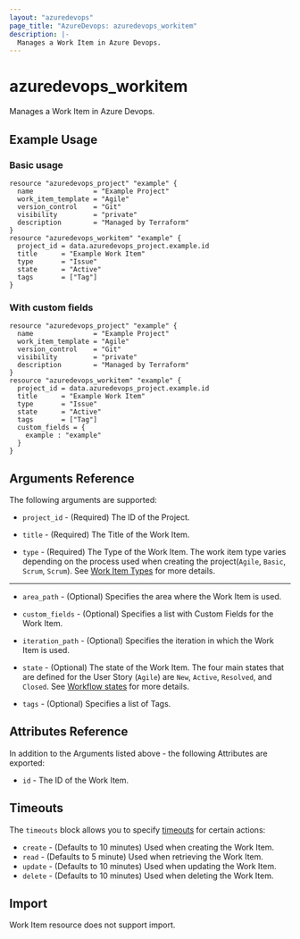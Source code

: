 ```yaml
---
layout: "azuredevops"
page_title: "AzureDevops: azuredevops_workitem"
description: |-
  Manages a Work Item in Azure Devops.
---
```


# azuredevops_workitem

Manages a Work Item in Azure Devops.

## Example Usage

### Basic usage

```hcl
resource "azuredevops_project" "example" {
  name               = "Example Project"
  work_item_template = "Agile"
  version_control    = "Git"
  visibility         = "private"
  description        = "Managed by Terraform"
}
resource "azuredevops_workitem" "example" {
  project_id = data.azuredevops_project.example.id
  title      = "Example Work Item"
  type       = "Issue"
  state      = "Active"
  tags       = ["Tag"]
}
```

### With custom fields

```hcl
resource "azuredevops_project" "example" {
  name               = "Example Project"
  work_item_template = "Agile"
  version_control    = "Git"
  visibility         = "private"
  description        = "Managed by Terraform"
}
resource "azuredevops_workitem" "example" {
  project_id = data.azuredevops_project.example.id
  title      = "Example Work Item"
  type       = "Issue"
  state      = "Active"
  tags       = ["Tag"]
  custom_fields = {
    example : "example"
  }
}
```

## Arguments Reference

The following arguments are supported:

* `project_id` - (Required) The ID of the Project.

* `title` - (Required) The Title of the Work Item.

* `type` - (Required) The Type of the Work Item. The work item type varies depending on the process used when creating the project(`Agile`, `Basic`, `Scrum`, `Scrum`). See [Work Item Types](https://learn.microsoft.com/en-us/azure/devops/boards/work-items/about-work-items?view=azure-devops) for more details.

---

* `area_path` - (Optional) Specifies the area where the Work Item is used.

* `custom_fields` - (Optional) Specifies a list with Custom Fields for the Work Item.

* `iteration_path` - (Optional) Specifies the iteration in which the Work Item is used.

* `state` - (Optional) The state of the Work Item. The four main states that are defined for the User Story (`Agile`) are `New`, `Active`, `Resolved`, and `Closed`. See [Workflow states](https://learn.microsoft.com/en-us/azure/devops/boards/work-items/workflow-and-state-categories?view=azure-devops&tabs=agile-process#workflow-states) for more details.

* `tags` - (Optional) Specifies a list of Tags.
  
## Attributes Reference

In addition to the Arguments listed above - the following Attributes are exported:

* `id` - The ID of the Work Item.

## Timeouts

The `timeouts` block allows you to specify [timeouts](https://developer.hashicorp.com/terraform/language/resources/syntax#operation-timeouts) for certain actions:

* `create` - (Defaults to 10 minutes) Used when creating the Work Item.
* `read` - (Defaults to 5 minute) Used when retrieving the Work Item.
* `update` - (Defaults to 10 minutes) Used when updating the Work Item.
* `delete` - (Defaults to 10 minutes) Used when deleting the Work Item.

## Import

Work Item resource does not support import.
